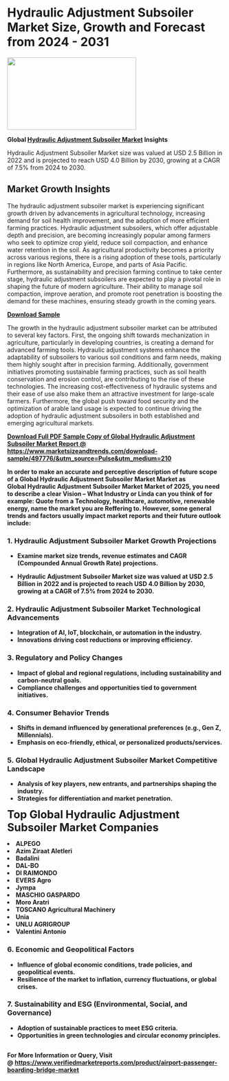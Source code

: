 <H1>Hydraulic Adjustment Subsoiler Market Size, Growth and Forecast from 2024 - 2031</H1><img class="aligncenter size-medium wp-image-584254" src="https://thirdeyenews.in/wp-content/uploads/2024/09/Global-Market-Research-300x168.jpeg" alt="" width="300" height="168" /><p><strong>Global&nbsp;<a href="https://www.marketsizeandtrends.com/download-sample/497776/&amp;utm_source=Pulse&amp;utm_medium=210">Hydraulic Adjustment Subsoiler Market</a> Insights</strong></p><p>Hydraulic Adjustment Subsoiler Market size was valued at USD 2.5 Billion in 2022 and is projected to reach USD 4.0 Billion by 2030, growing at a CAGR of 7.5% from 2024 to 2030.</p><p><h2>Market Growth Insights</h2> <p>The hydraulic adjustment subsoiler market is experiencing significant growth driven by advancements in agricultural technology, increasing demand for soil health improvement, and the adoption of more efficient farming practices. Hydraulic adjustment subsoilers, which offer adjustable depth and precision, are becoming increasingly popular among farmers who seek to optimize crop yield, reduce soil compaction, and enhance water retention in the soil. As agricultural productivity becomes a priority across various regions, there is a rising adoption of these tools, particularly in regions like North America, Europe, and parts of Asia Pacific. Furthermore, as sustainability and precision farming continue to take center stage, hydraulic adjustment subsoilers are expected to play a pivotal role in shaping the future of modern agriculture. Their ability to manage soil compaction, improve aeration, and promote root penetration is boosting the demand for these machines, ensuring steady growth in the coming years.</p> <p><strong><a href="#">Download Sample</a></strong></p> <p>The growth in the hydraulic adjustment subsoiler market can be attributed to several key factors. First, the ongoing shift towards mechanization in agriculture, particularly in developing countries, is creating a demand for advanced farming tools. Hydraulic adjustment systems enhance the adaptability of subsoilers to various soil conditions and farm needs, making them highly sought after in precision farming. Additionally, government initiatives promoting sustainable farming practices, such as soil health conservation and erosion control, are contributing to the rise of these technologies. The increasing cost-effectiveness of hydraulic systems and their ease of use also make them an attractive investment for large-scale farmers. Furthermore, the global push toward food security and the optimization of arable land usage is expected to continue driving the adoption of hydraulic adjustment subsoilers in both established and emerging agricultural markets.</p> <p><strong><a href="#"></p><p><span class=""><strong>Download Full PDF Sample Copy of Global Hydraulic Adjustment Subsoiler Market Report</strong> @ <a href="https://www.marketsizeandtrends.com/download-sample/497776/&amp;utm_source=Pulse&amp;utm_medium=210" target="_blank">https://www.marketsizeandtrends.com/download-sample/497776/&amp;utm_source=Pulse&amp;utm_medium=210</a></span></p><p>In order to make an accurate and perceptive description of future scope of a Global&nbsp;Hydraulic Adjustment Subsoiler Market Market as Global&nbsp;Hydraulic Adjustment Subsoiler Market Market of 2025, you need to describe a clear Vision &ndash; What Industry or Linda can you think of for example: Quote from a Technology, healthcare, automotive, renewable energy, name the market you are Reffering to. However, some general trends and factors usually impact market reports and their future outlook include:</p><h3>1.&nbsp;<strong>Hydraulic Adjustment Subsoiler Market Growth Projections</strong></h3><ul><li>Examine market size trends, revenue estimates and CAGR (Compounded Annual Growth Rate) projections.</li><li><p>Hydraulic Adjustment Subsoiler Market size was valued at USD 2.5 Billion in 2022 and is projected to reach USD 4.0 Billion by 2030, growing at a CAGR of 7.5% from 2024 to 2030.</p></li></ul><h3>2.&nbsp;<strong>Hydraulic Adjustment Subsoiler Market Technological Advancements</strong></h3><ul><li>Integration of AI, IoT, blockchain, or automation in the industry.</li><li>Innovations driving cost reductions or improving efficiency.</li></ul><h3>3.&nbsp;<strong>Regulatory and Policy Changes</strong></h3><ul><li>Impact of global and regional regulations, including sustainability and carbon-neutral goals.</li><li>Compliance challenges and opportunities tied to government initiatives.</li></ul><h3>4.&nbsp;<strong>Consumer Behavior Trends</strong></h3><ul><li>Shifts in demand influenced by generational preferences (e.g., Gen Z, Millennials).</li><li>Emphasis on eco-friendly, ethical, or personalized products/services.</li></ul><h3>5.&nbsp;<strong>Global Hydraulic Adjustment Subsoiler Market Competitive Landscape</strong></h3><ul><li>Analysis of key players, new entrants, and partnerships shaping the industry.</li><li>Strategies for differentiation and market penetration.</li></ul><p data-pm-slice="1 1 []"><span style="color: inherit; font-family: inherit; font-size: 25px;">Top Global Hydraulic Adjustment Subsoiler Market Companies</span></p><div class="" data-test-id=""><p><li>ALPEGO</li><li> Azim Ziraat Aletleri</li><li> Badalini</li><li> DAL-BO</li><li> DI RAIMONDO</li><li> EVERS Agro</li><li> Jympa</li><li> MASCHIO GASPARDO</li><li> Moro Aratri</li><li> TOSCANO Agricultural Machinery</li><li> Unia</li><li> UNLU AGRIGROUP</li><li> Valentini Antonio</li></p></div><h3>6.&nbsp;<strong>Economic and Geopolitical Factors</strong></h3><ul><li>Influence of global economic conditions, trade policies, and geopolitical events.</li><li>Resilience of the market to inflation, currency fluctuations, or global crises.</li></ul><h3>7.&nbsp;<strong>Sustainability and ESG (Environmental, Social, and Governance)</strong></h3><ul><li>Adoption of sustainable practices to meet ESG criteria.</li><li>Opportunities in green technologies and circular economy principles.</li></ul><h2><strong style="font-size: 14px;">For More Information or Query, Visit @&nbsp;</strong><a style="background-color: #ffffff; font-size: 14px;" href="https://www.marketsizeandtrends.com/report/hydraulic-adjustment-subsoiler-market/" target="_blank">https://www.verifiedmarketreports.com/product/airport-passenger-boarding-bridge-market</a></h2>
